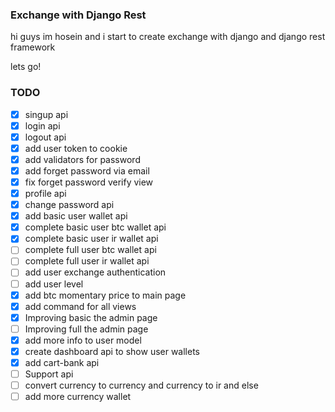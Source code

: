 ### Exchange with Django Rest
hi guys im hosein and i start to create exchange with django and django rest framework

lets go!

### TODO
- [x] singup api
- [x] login api
- [x] logout api
- [x] add user token to cookie
- [x] add validators for password
- [x] add forget password via email
- [x] fix forget password verify view
- [x] profile api
- [x] change password api
- [x] add basic user wallet api
- [x] complete basic user btc wallet api
- [x] complete basic user ir wallet api
- [ ] complete full user btc wallet api
- [ ] complete full user ir wallet api
- [ ] add user exchange authentication
- [ ] add user level
- [x] add btc momentary price to main page
- [x] add command for all views
- [x] Improving basic the admin page
- [ ] Improving full the admin page
- [x] add more info to user model
- [x] create dashboard api to show user wallets
- [x] add cart-bank api
- [ ] Support api
- [ ] convert currency to currency and currency to ir and else
- [ ] add more currency wallet
